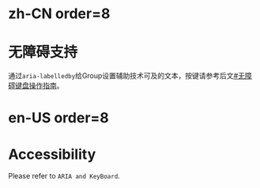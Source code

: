 # zh-CN order=8

# 无障碍支持

通过`aria-labelledby`给Group设置辅助技术可及的文本，按键请参考后文[#无障碍键盘操作指南](#无障碍键盘操作指南)。

# en-US order=8

# Accessibility

Please refer to `ARIA and KeyBoard`.
